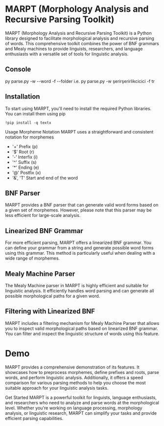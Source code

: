 
# MARPT (Morphology Analysis and Recursive Parsing Toolkit)
MARPT (Morphology Analysis and Recursive Parsing Toolkit) is a Python library designed to facilitate morphological analysis and recursive parsing of words. This comprehensive toolkit combines the power of BNF grammars and Mealy machines to provide linguists, researchers, and language enthusiasts with a versatile set of tools for linguistic analysis.

## Console
py parse.py -w --word -f --folder
i.e.
py parse.py -w şerirşerirlikcicici -f tr

## Installation
To start using MARPT, you'll need to install the required Python libraries. You can install them using pip


``` 
!pip install -q textx 
```
Usage
Morpheme Notation
MARPT uses a straightforward and consistent notation for morphemes

*  '+' Prefix (p)
 * '$' Root (r)
 * '-' Interfix (i)
 * '^' Suffix (s)
 * '*'  Ending (e)
 * '@' Postfix (x)
 * '&', 'T' Start and end of the word

## BNF Parser
MARPT provides a BNF parser that can generate valid word forms based on a given set of morphemes. However, please note that this parser may be less efficient for large-scale analysis.

## Linearized BNF Grammar
For more efficient parsing, MARPT offers a linearized BNF grammar. You can define your grammar from a string and generate possible word forms using this grammar. This method is particularly useful when dealing with a wide range of morphemes.

## Mealy Machine Parser
The Mealy Machine parser in MARPT is highly efficient and suitable for linguistic analysis. It efficiently handles word parsing and can generate all possible morphological paths for a given word.

## Filtering with Linearized BNF
MARPT includes a filtering mechanism for Mealy Machine Parser that allows you to inspect valid morphological paths based on linearized BNF grammar. You can filter and inspect the linguistic structure of words using this feature.

# Demo
MARPT provides a comprehensive demonstration of its features. It showcases how to preprocess morphemes, define prefixes and roots, parse words, and perform linguistic analysis. Additionally, it offers a speed comparison for various parsing methods to help you choose the most suitable approach for your linguistic analysis tasks.

Get Started
MARPT is a powerful toolkit for linguists, language enthusiasts, and researchers who need to analyze and parse words at the morphological level. Whether you're working on language processing, morphology analysis, or linguistic research, MARPT can simplify your tasks and provide efficient parsing capabilities.